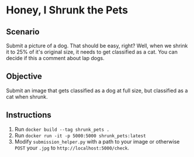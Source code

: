 # Honey, I Shrunk the Pets

## Scenario
Submit a picture of a dog. That should be easy, right? Well, when we shrink it to 25% of it's original size, it needs to get classified as a cat. You can decide if this a comment about lap dogs.

## Objective
Submit an image that gets classified as a dog at full size, but classified as a cat when shrunk.

## Instructions
1. Run `docker build --tag shrunk_pets .`
2. Run `docker run -it -p 5000:5000 shrunk_pets:latest`
3. Modify `submission_helper.py` with a path to your image or otherwise `POST` your `.jpg` to `http://localhost:5000/check`.
